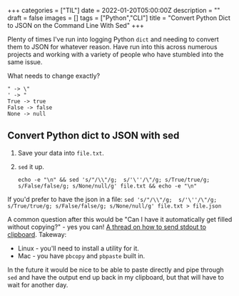 +++
categories = ["TIL"]
date = 2022-01-20T05:00:00Z
description = ""
draft = false
images = []
tags = ["Python","CLI"]
title = "Convert Python Dict to JSON on the Command Line With Sed"
+++

Plenty of times I've run into logging Python `dict` and needing to convert them to JSON for whatever reason. Have run into this across numerous projects and working with a variety of people who have stumbled into the same issue.

What needs to change exactly?

```
" -> \"
' -> "
True -> true
False -> false
None -> null
```

## Convert Python dict to JSON with sed

1. Save your data into `file.txt`.

2. `sed` it up.
    ```
    echo -e "\n" && sed 's/"/\\"/g;  s/'\''/\"/g; s/True/true/g; s/False/false/g; s/None/null/g' file.txt && echo -e "\n"
    ```

If you'd prefer to have the json in a file:
    ```
    sed 's/"/\\"/g;  s/'\''/\"/g; s/True/true/g; s/False/false/g; s/None/null/g' file.txt > file.json
    ```

A common question after this would be "Can I have it automatically get filled without copying?" - yes you can! [A thread on how to send stdout to clipboard](https://unix.stackexchange.com/questions/3892/how-do-i-send-stdout-to-the-clipboard). Takeway:

- Linux - you'll need to install a utility for it.
- Mac - you have `pbcopy` and `pbpaste` built in.

In the future it would be nice to be able to paste directly and pipe through `sed` and have the output end up back in my clipboard, but that will have to wait for another day.






